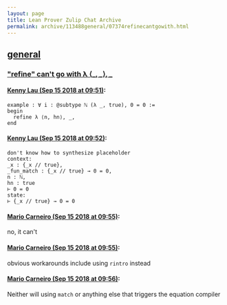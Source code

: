 ```yaml
---
layout: page
title: Lean Prover Zulip Chat Archive 
permalink: archive/113488general/07374refinecantgowith.html
---
```


## [general](index.html)
### ["refine" can't go with λ ⟨_, _⟩, _](07374refinecantgowith.html)

#### [Kenny Lau (Sep 15 2018 at 09:51)](https://leanprover.zulipchat.com/#narrow/stream/113488-general/topic/%22refine%22%20can%27t%20go%20with%20%CE%BB%20%E2%9F%A8_%2C%20_%E2%9F%A9%2C%20_/near/134001592):
```lean
example : ∀ i : @subtype ℕ (λ _, true), 0 = 0 :=
begin
  refine λ ⟨n, hn⟩, _,
end
```

#### [Kenny Lau (Sep 15 2018 at 09:52)](https://leanprover.zulipchat.com/#narrow/stream/113488-general/topic/%22refine%22%20can%27t%20go%20with%20%CE%BB%20%E2%9F%A8_%2C%20_%E2%9F%A9%2C%20_/near/134001614):
```
don't know how to synthesize placeholder
context:
_x : {_x // true},
_fun_match : {_x // true} → 0 = 0,
n : ℕ,
hn : true
⊢ 0 = 0
state:
⊢ {_x // true} → 0 = 0
```

#### [Mario Carneiro (Sep 15 2018 at 09:55)](https://leanprover.zulipchat.com/#narrow/stream/113488-general/topic/%22refine%22%20can%27t%20go%20with%20%CE%BB%20%E2%9F%A8_%2C%20_%E2%9F%A9%2C%20_/near/134001717):
no, it can't

#### [Mario Carneiro (Sep 15 2018 at 09:55)](https://leanprover.zulipchat.com/#narrow/stream/113488-general/topic/%22refine%22%20can%27t%20go%20with%20%CE%BB%20%E2%9F%A8_%2C%20_%E2%9F%A9%2C%20_/near/134001720):
obvious workarounds include using `rintro` instead

#### [Mario Carneiro (Sep 15 2018 at 09:56)](https://leanprover.zulipchat.com/#narrow/stream/113488-general/topic/%22refine%22%20can%27t%20go%20with%20%CE%BB%20%E2%9F%A8_%2C%20_%E2%9F%A9%2C%20_/near/134001759):
Neither will using `match` or anything else that triggers the equation compiler

